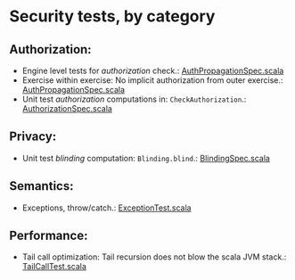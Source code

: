 # Security tests, by category

## Authorization:
- Engine level tests for _authorization_ check.: [AuthPropagationSpec.scala](daml-lf/engine/src/test/scala/com/digitalasset/daml/lf/engine/AuthPropagationSpec.scala#L39)
- Exercise within exercise: No implicit authorization from outer exercise.: [AuthPropagationSpec.scala](daml-lf/engine/src/test/scala/com/digitalasset/daml/lf/engine/AuthPropagationSpec.scala#L317)
- Unit test _authorization_ computations in: `CheckAuthorization`.: [AuthorizationSpec.scala](daml-lf/engine/src/test/scala/com/digitalasset/daml/lf/engine/AuthorizationSpec.scala#L20)

## Privacy:
- Unit test _blinding_ computation: `Blinding.blind`.: [BlindingSpec.scala](daml-lf/engine/src/test/scala/com/digitalasset/daml/lf/engine/BlindingSpec.scala#L14)

## Semantics:
- Exceptions, throw/catch.: [ExceptionTest.scala](daml-lf/interpreter/src/test/scala/com/digitalasset/daml/lf/speedy/ExceptionTest.scala#L24)

## Performance:
- Tail call optimization: Tail recursion does not blow the scala JVM stack.: [TailCallTest.scala](daml-lf/interpreter/src/test/scala/com/digitalasset/daml/lf/speedy/TailCallTest.scala#L18)


